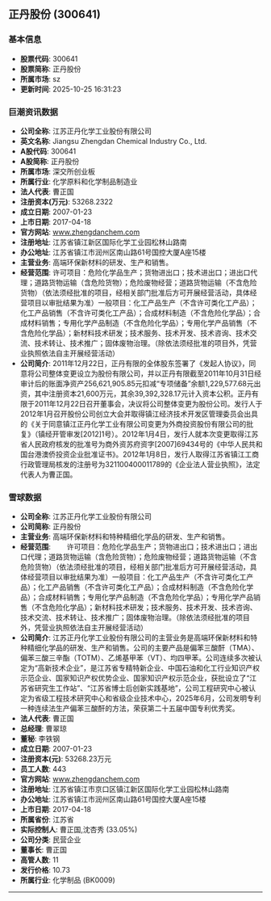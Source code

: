 ## 正丹股份 (300641)

### 基本信息

- **股票代码**: 300641
- **股票简称**: 正丹股份
- **所属市场**: sz
- **更新时间**: 2025-10-25 16:31:23

### 巨潮资讯数据

- **公司全称**: 江苏正丹化学工业股份有限公司
- **英文名称**: Jiangsu Zhengdan Chemical Industry Co., Ltd.
- **A股代码**: 300641
- **A股简称**: 正丹股份
- **所属市场**: 深交所创业板
- **所属行业**: 化学原料和化学制品制造业
- **法人代表**: 曹正国
- **注册资本(万元)**: 53268.2322
- **成立日期**: 2007-01-23
- **上市日期**: 2017-04-18
- **官方网站**: www.zhengdanchem.com
- **注册地址**: 江苏省镇江新区国际化学工业园松林山路南
- **办公地址**: 江苏省镇江市润州区南山路61号国控大厦A座15楼
- **主营业务**: 高端环保新材料的研发、生产和销售。
- **经营范围**: 许可项目：危险化学品生产；货物进出口；技术进出口；进出口代理；道路货物运输（含危险货物）；危险废物经营；道路货物运输（不含危险货物）（依法须经批准的项目，经相关部门批准后方可开展经营活动，具体经营项目以审批结果为准）一般项目：化工产品生产（不含许可类化工产品）；化工产品销售（不含许可类化工产品）；合成材料制造（不含危险化学品）；合成材料销售；专用化学产品制造（不含危险化学品）；专用化学产品销售（不含危险化学品）；新材料技术研发；技术服务、技术开发、技术咨询、技术交流、技术转让、技术推广；固体废物治理。（除依法须经批准的项目外，凭营业执照依法自主开展经营活动）
- **公司简介**: 2011年12月22日，正丹有限的全体股东签署了《发起人协议》，同意将公司整体变更设立为股份有限公司，并以正丹有限截至2011年10月31日经审计后的账面净资产256,621,905.85元扣减“专项储备”余额1,229,577.68元出资，其中注册资本21,600万元，其余39,392,328.17元计入资本公积。正丹有限于2011年12月22日召开董事会，决议将公司整体变更为股份公司。发行人于2012年1月召开股份公司创立大会并取得镇江经济技术开发区管理委员会出具的《关于同意镇江正丹化学工业有限公司变更为外商投资股份有限公司的批复》（镇经开管审发[2012]1号）。2012年1月4日，发行人就本次变更取得江苏省人民政府核发的批准号为商外资苏府资字[2007]69434号的《中华人民共和国台港澳侨投资企业批准证书》。2012年1月8日，发行人取得江苏省镇江工商行政管理局核发的注册号为321100400011789的《企业法人营业执照》，法定代表人为曹正国。

### 雪球数据

- **公司全称**: 江苏正丹化学工业股份有限公司
- **公司简称**: 正丹股份
- **主营业务**: 高端环保新材料和特种精细化学品的研发、生产和销售。
- **经营范围**: 　　许可项目：危险化学品生产；货物进出口；技术进出口；进出口代理；道路货物运输（含危险货物）；危险废物经营；道路货物运输（不含危险货物）（依法须经批准的项目，经相关部门批准后方可开展经营活动，具体经营项目以审批结果为准）一般项目：化工产品生产（不含许可类化工产品）；化工产品销售（不含许可类化工产品）；合成材料制造（不含危险化学品）；合成材料销售；专用化学产品制造（不含危险化学品）；专用化学产品销售（不含危险化学品）；新材料技术研发；技术服务、技术开发、技术咨询、技术交流、技术转让、技术推广；固体废物治理。（除依法须经批准的项目外，凭营业执照依法自主开展经营活动）
- **公司简介**: 江苏正丹化学工业股份有限公司的主营业务是高端环保新材料和特种精细化学品的研发、生产和销售。公司的主要产品是偏苯三酸酐（TMA）、偏苯三酸三辛酯（TOTM）、乙烯基甲苯（VT）、均四甲苯。公司连续多次被认定为“高新技术企业”，是江苏省专精特新企业、中国石油和化工行业知识产权示范企业、国家知识产权优势企业、国家知识产权示范企业，获批设立了“江苏省研究生工作站”、“江苏省博士后创新实践基地”，公司工程研究中心被认定为省级工程技术研究中心和省级企业技术中心，2025年6月，公司发明专利一种连续法生产偏苯三酸酐的方法，荣获第二十五届中国专利优秀奖。
- **法人代表**: 曹正国
- **总经理**: 曹翠琼
- **董秘**: 李铁钢
- **成立日期**: 2007-01-23
- **注册资本(元)**: 53268.23万元
- **员工人数**: 443
- **官方网站**: www.zhengdanchem.com
- **注册地址**: 江苏省镇江市京口区镇江新区国际化学工业园松林山路南
- **办公地址**: 江苏省镇江市润州区南山路61号国控大厦A座15楼
- **上市日期**: 2017-04-18
- **所属省份**: 江苏省
- **实际控制人**: 曹正国,沈杏秀 (33.05%)
- **公司分类**: 民营企业
- **董事长**: 曹正国
- **高管人数**: 11
- **发行价格**: 10.73
- **所属行业**: 化学制品 (BK0009)

---